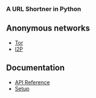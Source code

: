 ### A URL Shortner in Python

## Anonymous networks
- [Tor](http://ylmkenmpxk7dpcv5seu4kaom5e2ulhnieylpgvafj27wgocdwyx4n6ad.onion)
- [I2P](http://vgit4qh3acgqrg6fc4o4tiezef22yfmmvpjsd4nn7lztvw3z3lwa.b32.i2p)

## Documentation
- [API Reference](docs/API.md)
- [Setup](docs/setup.md)
